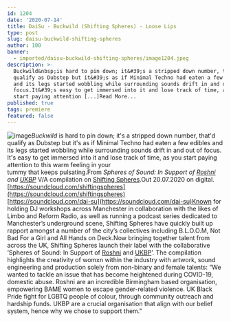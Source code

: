 ```yaml
---
id: 1204
date: '2020-07-14'
title: DaiSu - Buckwild (Shifting Spheres) - Loose Lips
type: post
slug: daisu-buckwild-shifting-spheres
author: 100
banner:
  - imported/daisu-buckwild-shifting-spheres/image1204.jpeg
description: >-
  Buckwild&nbsp;is hard to pin down; it&#39;s a stripped down number, that&#39;d
  qualify as Dubstep but it&#39;s as if Minimal Techno had eaten a few edibles
  and its legs started wobbling while surrounding sounds drift in and out of
  focus.It&#39;s easy to get immersed into it and lose track of time, as you
  start paying attention [...]Read More...
published: true
tags: premiere
featured: false
---
```

![image](../imported/daisu-buckwild-shifting-spheres/image1204.jpeg)_Buckwild_ is hard to pin down; it's a stripped down number, that'd qualify as Dubstep but it's as if Minimal Techno had eaten a few edibles and its legs started wobbling while surrounding sounds drift in and out of focus.  
It's easy to get immersed into it and lose track of time, as you start paying attention to this warm feeling in your  
tummy that keeps pulsating.From _Spheres of Sound: In Support of [Roshni](https://www.roshnibirmingham.org.uk/) and [UKBP](https://www.ukblackpride.org.uk/meet-the-team)_ V/A compilation on [Shifting Spheres](https://www.facebook.com/shiftingspheres).Out 20.07.2020 on digital.[https://soundcloud.com/shiftingspheres](https://soundcloud.com/shiftingspheres)  
[](https://soundcloud.com/dai-su)[https://soundcloud.com/dai-su](https://soundcloud.com/dai-su)Known for holding DJ workshops across Manchester in collaboration with the likes of Limbo and Reform Radio, as well as running a podcast series dedicated to Manchester’s underground scene, Shifting Spheres have quickly built up rapport amongst a number of the city’s collectives including B.L.O.O.M, Not Bad For a Girl and All Hands on Deck.Now bringing together talent from across the UK, Shifting Spheres launch their label with the collaborative ‘Spheres of Sound: In Support of [Roshni](https://www.roshnibirmingham.org.uk/) and [UKBP](https://www.ukblackpride.org.uk/meet-the-team)’. The compilation highlights the creativity of womxn within the industry with artwork, sound engineering and production solely from non-binary and female talents: “We wanted to tackle an issue that has become heightened during COVID-19, domestic abuse. Roshni are an incredible Birmingham based organisation, empowering BAME women to escape gender-related violence. UK Black Pride fight for LGBTQ people of colour, through community outreach and hardship funds. UKBP are a crucial organisation that align with our belief system, hence why we chose to support them."